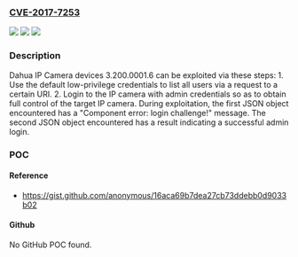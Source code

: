 ### [CVE-2017-7253](https://cve.mitre.org/cgi-bin/cvename.cgi?name=CVE-2017-7253)
![](https://img.shields.io/static/v1?label=Product&message=n%2Fa&color=blue)
![](https://img.shields.io/static/v1?label=Version&message=n%2Fa&color=blue)
![](https://img.shields.io/static/v1?label=Vulnerability&message=n%2Fa&color=brighgreen)

### Description

Dahua IP Camera devices 3.200.0001.6 can be exploited via these steps: 1. Use the default low-privilege credentials to list all users via a request to a certain URI. 2. Login to the IP camera with admin credentials so as to obtain full control of the target IP camera. During exploitation, the first JSON object encountered has a "Component error: login challenge!" message. The second JSON object encountered has a result indicating a successful admin login.

### POC

#### Reference
- https://gist.github.com/anonymous/16aca69b7dea27cb73ddebb0d9033b02

#### Github
No GitHub POC found.

